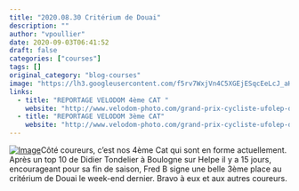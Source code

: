 ```yaml
---
title: "2020.08.30 Critérium de Douai"
description: ""
author: "vpoullier"
date: 2020-09-03T06:41:52
draft: false
categories: ["courses"]
tags: []
original_category: "blog-courses"
image: "https://lh3.googleusercontent.com/f5rv7WxjVn4C5XGEjESqcEeLcJ_aHHsfwwWXMVade-LQr8m8E3tjZSmtrdyEsvEkBsLfHMeLVa_jD09a12HT9ReQByGDuE2clWm8Q487Pmhdp3YoIvpKTvr--7UlRXZbbVAqOiOCX6YbZ6714x8yuIoB190JcxMv9Ck1yWu9hyeOBz7ZKFW6Clg8FXO1LC37qmryQ1kQcQ8FGco7rd1m6wmGDCmKHEuMuI9xaMrSsX-KIEY6nJRtpPIyVrt1R3JxmaOlTGbnMsXUtWLozOXf9xtZ75WHgn-yT2sOsz8a2FK2qKt0-oNxUao05k1XghuQRHFAxiCKzWo1p1_W2oBP40sl4u9wKtiUOkhx8vTh7JvxFRx-FmPOanZBQ7dNjEYhCjqgc67X1WsUQ2fO5O918juwgWKMAGJrW4vpJazH-ocVKSZ9oLxoi1ZdN0rjKqbtMgaKerS3vcth3WnhKCjKjtK_l6btVz5wwSoQYm7nHFtbrcj77E6xu0dGvtfZAS2SFa5ChfOqb7nyCWJ99cfwG_qBqI2e95p-JrJiv5S4xwhLXUKeIT4tDxQSRqLTTB3esAIgLlgyRrNYB1JHY5kN-qCx0mLvxHYeh-SqX2NbetwXHHRoymYaZHAhrx_ZAYpG5IC6CGzuc9rOkM0QT2h3AEw0i9cUGIxKnjSYcPcl1zfTrGqTNs_W7x8IqX2_Tw=w1205-h904-no?authuser=0"
links:
  - title: "REPORTAGE VELODOM 4ème CAT "
    website: "http://www.velodom-photo.com/grand-prix-cycliste-ufolep-de-douai-4eme-cat-cadets.html"
  - title: "REPORTAGE VELODOM 3ème CAT"
    website: "http://www.velodom-photo.com/grand-prix-cycliste-ufolep-de-douai-3eme-cat-feminines.html"
---
```


[![Image](https://lh3.googleusercontent.com/QrSmNfB-DVEIKmrNvXeuI12M41tKvN6_TZO6M1_o2avSrI14yS5gJbUvn8qvvJ3LBDLUpotV1VGMwmj-dvOQc6d1HVrG-bXUnuT4N9A6yLuw3dbvSB8C9yhRqg662CUXRWPo64_RZu_bl4qIB-gjqnf9c2TgT-mshjJKvZ5AtvNcTqFiBHSGJVKkO1dHvh2oXea_GKInBOkW_2vVkWovzNYmwyz1EjIy74UtwGj3dLmnp3JFxHPhYyx_neR89GNMQbftMKMRg2tQX7tk9ajH_fpJHnct-pziEgiuYJLInUD0RG_CjfKvL5SOz3UvMFfNNOEPM3mxJy71WBbDqkCUugWcu8B7CFTVc60HC7Ccwy67NuWXTbWSD5ghsEyZZK1vq-WRe4aUjw_w05YOsKoyMdgEhHWZbZTuZFye6w7hOuqxhbVCB5qrbE5LHzy-Y6RmB9MbHtCqOu8n0B2DTJRbKPc_NGig9fN1gtq0YIX8qmtJWauLQn_eLtRhP-wOVFif60gDYAbCradjFctkTgKVzR5QRvRERbNRzMCmQAonMs1HNdc4CgwvmgNT4TLXeNJFvrEdyFPQp2dPM1uGhd0xUIzEA0HR-OsGAXHlyERq8n-gplE7tcI8Pqk1yRqD3_iEX03YOeJ5my-4oIyd2ELNK9sBx-pCvofiY9b34mU4Su16nE3ujpHbfrlFoF09fQ=w679-h904-no?authuser=0)](https://lh3.googleusercontent.com/QrSmNfB-DVEIKmrNvXeuI12M41tKvN6_TZO6M1_o2avSrI14yS5gJbUvn8qvvJ3LBDLUpotV1VGMwmj-dvOQc6d1HVrG-bXUnuT4N9A6yLuw3dbvSB8C9yhRqg662CUXRWPo64_RZu_bl4qIB-gjqnf9c2TgT-mshjJKvZ5AtvNcTqFiBHSGJVKkO1dHvh2oXea_GKInBOkW_2vVkWovzNYmwyz1EjIy74UtwGj3dLmnp3JFxHPhYyx_neR89GNMQbftMKMRg2tQX7tk9ajH_fpJHnct-pziEgiuYJLInUD0RG_CjfKvL5SOz3UvMFfNNOEPM3mxJy71WBbDqkCUugWcu8B7CFTVc60HC7Ccwy67NuWXTbWSD5ghsEyZZK1vq-WRe4aUjw_w05YOsKoyMdgEhHWZbZTuZFye6w7hOuqxhbVCB5qrbE5LHzy-Y6RmB9MbHtCqOu8n0B2DTJRbKPc_NGig9fN1gtq0YIX8qmtJWauLQn_eLtRhP-wOVFif60gDYAbCradjFctkTgKVzR5QRvRERbNRzMCmQAonMs1HNdc4CgwvmgNT4TLXeNJFvrEdyFPQp2dPM1uGhd0xUIzEA0HR-OsGAXHlyERq8n-gplE7tcI8Pqk1yRqD3_iEX03YOeJ5my-4oIyd2ELNK9sBx-pCvofiY9b34mU4Su16nE3ujpHbfrlFoF09fQ=w679-h904-no?authuser=0)Côté coureurs, c’est nos 4ème Cat qui sont en forme actuellement. Après un top 10 de Didier Tondelier à Boulogne sur Helpe il y a 15 jours, encourageant pour sa fin de saison, Fred B signe une belle 3ème place au critérium de Douai le week-end dernier. Bravo à eux et aux autres coureurs.